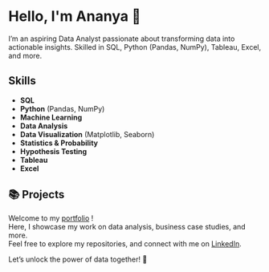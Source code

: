 # Hello, I'm Ananya 👋

I’m an aspiring Data Analyst passionate about transforming data into actionable insights. Skilled in SQL, Python (Pandas, NumPy), Tableau, Excel, and more.

## Skills
- **SQL**
- **Python** (Pandas, NumPy)
- **Machine Learning**
- **Data Analysis**
- **Data Visualization** (Matplotlib, Seaborn)
- **Statistics & Probability**
- **Hypothesis Testing**
- **Tableau**
- **Excel**

## 📚 Projects
Welcome to my [portfolio](https://github.com/ananyajayaprakash13) !  
Here, I showcase my work on data analysis, business case studies, and more.   
Feel free to explore my repositories, and connect with me on [LinkedIn](#).

Let’s unlock the power of data together! 🚀

